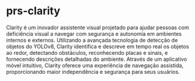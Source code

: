 # prs-clarity
  Clarity é um inovador assistente visual projetado para ajudar pessoas com deficiência visual a navegar com segurança e autonomia em ambientes internos e externos. Utilizando a avançada tecnologia de detecção de objetos do YOLOv8, Clarity identifica e descreve em tempo real os objetos ao redor, detectando obstáculos, reconhecendo placas e sinais, e fornecendo descrições detalhadas do ambiente. Através de um aplicativo móvel intuitivo, Clarity oferece uma experiência de navegação assistida, proporcionando maior independência e segurança para seus usuários.

